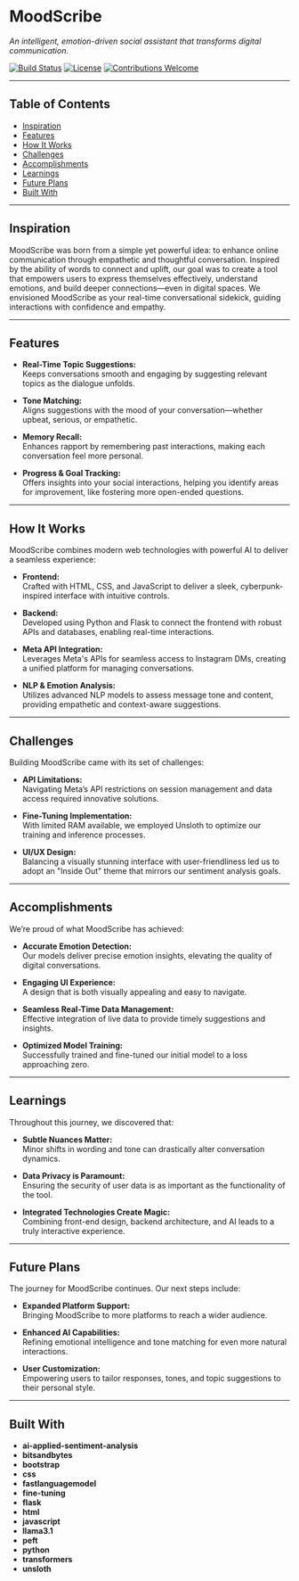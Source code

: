 # MoodScribe

*An intelligent, emotion-driven social assistant that transforms digital communication.*

[![Build Status](https://img.shields.io/badge/build-passing-brightgreen)](https://github.com/your-repo)
[![License](https://img.shields.io/badge/license-MIT-blue)](LICENSE)
[![Contributions Welcome](https://img.shields.io/badge/contributions-welcome-orange)](CONTRIBUTING.md)

---

## Table of Contents

- [Inspiration](#inspiration)
- [Features](#features)
- [How It Works](#how-it-works)
- [Challenges](#challenges)
- [Accomplishments](#accomplishments)
- [Learnings](#learnings)
- [Future Plans](#future-plans)
- [Built With](#built-with)

---

## Inspiration

MoodScribe was born from a simple yet powerful idea: to enhance online communication through empathetic and thoughtful conversation. Inspired by the ability of words to connect and uplift, our goal was to create a tool that empowers users to express themselves effectively, understand emotions, and build deeper connections—even in digital spaces. We envisioned MoodScribe as your real-time conversational sidekick, guiding interactions with confidence and empathy.

---

## Features

- **Real-Time Topic Suggestions:**  
  Keeps conversations smooth and engaging by suggesting relevant topics as the dialogue unfolds.

- **Tone Matching:**  
  Aligns suggestions with the mood of your conversation—whether upbeat, serious, or empathetic.

- **Memory Recall:**  
  Enhances rapport by remembering past interactions, making each conversation feel more personal.

- **Progress & Goal Tracking:**  
  Offers insights into your social interactions, helping you identify areas for improvement, like fostering more open-ended questions.

---

## How It Works

MoodScribe combines modern web technologies with powerful AI to deliver a seamless experience:

- **Frontend:**  
  Crafted with HTML, CSS, and JavaScript to deliver a sleek, cyberpunk-inspired interface with intuitive controls.

- **Backend:**  
  Developed using Python and Flask to connect the frontend with robust APIs and databases, enabling real-time interactions.

- **Meta API Integration:**  
  Leverages Meta's APIs for seamless access to Instagram DMs, creating a unified platform for managing conversations.

- **NLP & Emotion Analysis:**  
  Utilizes advanced NLP models to assess message tone and content, providing empathetic and context-aware suggestions.

---

## Challenges

Building MoodScribe came with its set of challenges:

- **API Limitations:**  
  Navigating Meta’s API restrictions on session management and data access required innovative solutions.

- **Fine-Tuning Implementation:**  
  With limited RAM available, we employed Unsloth to optimize our training and inference processes.

- **UI/UX Design:**  
  Balancing a visually stunning interface with user-friendliness led us to adopt an "Inside Out" theme that mirrors our sentiment analysis goals.

---

## Accomplishments

We’re proud of what MoodScribe has achieved:

- **Accurate Emotion Detection:**  
  Our models deliver precise emotion insights, elevating the quality of digital conversations.

- **Engaging UI Experience:**  
  A design that is both visually appealing and easy to navigate.

- **Seamless Real-Time Data Management:**  
  Effective integration of live data to provide timely suggestions and insights.

- **Optimized Model Training:**  
  Successfully trained and fine-tuned our initial model to a loss approaching zero.

---

## Learnings

Throughout this journey, we discovered that:

- **Subtle Nuances Matter:**  
  Minor shifts in wording and tone can drastically alter conversation dynamics.

- **Data Privacy is Paramount:**  
  Ensuring the security of user data is as important as the functionality of the tool.

- **Integrated Technologies Create Magic:**  
  Combining front-end design, backend architecture, and AI leads to a truly interactive experience.

---

## Future Plans

The journey for MoodScribe continues. Our next steps include:

- **Expanded Platform Support:**  
  Bringing MoodScribe to more platforms to reach a wider audience.

- **Enhanced AI Capabilities:**  
  Refining emotional intelligence and tone matching for even more natural interactions.

- **User Customization:**  
  Empowering users to tailor responses, tones, and topic suggestions to their personal style.

---

## Built With

- **ai-applied-sentiment-analysis**
- **bitsandbytes**
- **bootstrap**
- **css**
- **fastlanguagemodel**
- **fine-tuning**
- **flask**
- **html**
- **javascript**
- **llama3.1**
- **peft**
- **python**
- **transformers**
- **unsloth**

